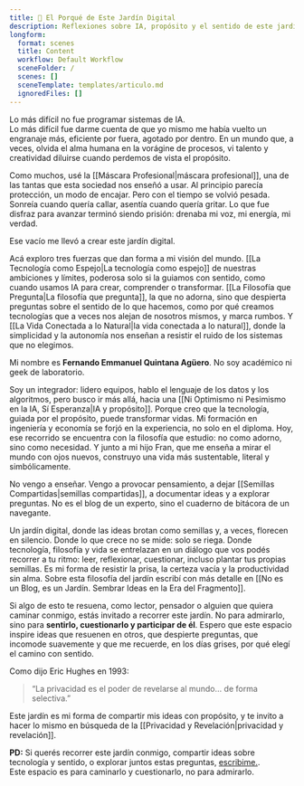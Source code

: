 ```yaml
---
title: 🌱 El Porqué de Este Jardín Digital
description: Reflexiones sobre IA, propósito y el sentido de este jardín digital.
longform:
  format: scenes
  title: Content
  workflow: Default Workflow
  sceneFolder: /
  scenes: []
  sceneTemplate: templates/articulo.md
  ignoredFiles: []
---
```

Lo más difícil no fue programar sistemas de IA.  
Lo más difícil fue darme cuenta de que yo mismo me había vuelto un engranaje más, eficiente por fuera, agotado por dentro. En un mundo que, a veces, olvida el alma humana en la vorágine de procesos, vi talento y creatividad diluirse cuando perdemos de vista el propósito.

Como muchos, usé la [[Máscara Profesional|máscara profesional]], una de las tantas que esta sociedad nos enseñó a usar. Al principio parecía protección, un modo de encajar. Pero con el tiempo se volvió pesada. Sonreía cuando quería callar, asentía cuando quería gritar. Lo que fue disfraz para avanzar terminó siendo prisión: drenaba mi voz, mi energía, mi verdad.

Ese vacío me llevó a crear este jardín digital.

Acá exploro tres fuerzas que dan forma a mi visión del mundo.
[[La Tecnología como Espejo|La tecnología como espejo]] de nuestras ambiciones y límites, poderosa solo si la guiamos con sentido, como cuando usamos IA para crear, comprender o transformar.
[[La Filosofía que Pregunta|La filosofía que pregunta]], la que no adorna, sino que despierta preguntas sobre el sentido de lo que hacemos, como por qué creamos tecnologías que a veces nos alejan de nosotros mismos, y marca rumbos.
Y [[La Vida Conectada a lo Natural|la vida conectada a lo natural]], donde la simplicidad y la autonomía nos enseñan a resistir el ruido de los sistemas que no elegimos.

Mi nombre es **Fernando Emmanuel Quintana Agüero**. 
No soy académico ni geek de laboratorio.

Soy un integrador: lidero equipos, hablo el lenguaje de los datos y los algoritmos, pero busco ir más allá, hacia una [[Ni Optimismo ni Pesimismo en la IA, Sí Esperanza|IA y propósito]]. Porque creo que la tecnología, guiada por el propósito, puede transformar vidas. Mi formación en ingeniería y economía se forjó en la experiencia, no solo en el diploma. Hoy, ese recorrido se encuentra con la filosofía que estudio: no como adorno, sino como necesidad. Y junto a mi hijo Fran, que me enseña a mirar el mundo con ojos nuevos, construyo una vida más sustentable, literal y simbólicamente.

No vengo a enseñar. Vengo a provocar pensamiento, a dejar [[Semillas Compartidas|semillas compartidas]], a documentar ideas y a explorar preguntas. No es el blog de un experto, sino el cuaderno de bitácora de un navegante.

Un jardín digital, donde las ideas brotan como semillas y, a veces, florecen en silencio. Donde lo que crece no se mide: solo se riega. Donde tecnología, filosofía y vida se entrelazan en un diálogo que vos podés recorrer a tu ritmo: leer, reflexionar, cuestionar, incluso plantar tus propias semillas. Es mi forma de resistir la prisa, la certeza vacía y la productividad sin alma. Sobre esta filosofía del jardín escribí con más detalle en [[No es un Blog, es un Jardín. Sembrar Ideas en la Era del Fragmento]].

Si algo de esto te resuena, como lector, pensador o alguien que quiera caminar conmigo, estás invitado a recorrer este jardín. No para admirarlo, sino para **sentirlo, cuestionarlo y participar de él**. Espero que este espacio inspire ideas que resuenen en otros, que despierte preguntas, que incomode suavemente y que me recuerde, en los días grises, por qué elegí el camino con sentido.

Como dijo Eric Hughes en 1993:
> “La privacidad es el poder de revelarse al mundo… de forma selectiva.”

Este jardín es mi forma de compartir mis ideas con propósito, y te invito a hacer lo mismo en búsqueda de la [[Privacidad y Revelación|privacidad y revelación]].

**PD:** Si querés recorrer este jardín conmigo, compartir ideas sobre tecnología y sentido, o explorar juntos estas preguntas, [escribime.](mailto:fernandoequintana@icloud.com).  
Este espacio es para caminarlo y cuestionarlo, no para admirarlo.